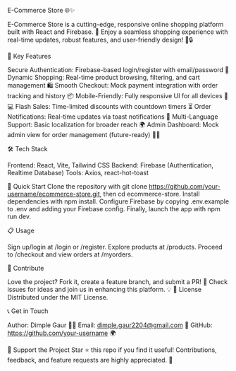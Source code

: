 E-Commerce Store 🌐✨

E-Commerce Store is a cutting-edge, responsive online shopping platform built with React and Firebase. 🚀 Enjoy a seamless shopping experience with real-time updates, robust features, and user-friendly design! 🛒🔒

🌟 Key Features

Secure Authentication: Firebase-based login/register with email/password 🔐
Dynamic Shopping: Real-time product browsing, filtering, and cart management 🛍️
Smooth Checkout: Mock payment integration with order tracking and history 📦
Mobile-Friendly: Fully responsive UI for all devices 📱💻
Flash Sales: Time-limited discounts with countdown timers ⏳
Order Notifications: Real-time updates via toast notifications 🔔
Multi-Language Support: Basic localization for broader reach 🌍
Admin Dashboard: Mock admin view for order management (future-ready) 👨‍💼

🛠 Tech Stack

Frontend: React, Vite, Tailwind CSS
Backend: Firebase (Authentication, Realtime Database)
Tools: Axios, react-hot-toast

🚀 Quick Start
Clone the repository with git clone https://github.com/your-username/ecommerce-store.git, then cd ecommerce-store. 
Install dependencies with npm install. Configure Firebase by copying .env.example to .env and adding your Firebase config.
Finally, launch the app with npm run dev.

📋 Usage

Sign up/login at /login or /register.
Explore products at /products.
Proceed to /checkout and view orders at /myorders.

🤝 Contribute

Love the project? Fork it, create a feature branch, and submit a PR! 🙌 Check issues for ideas and join us in enhancing this platform. 💡
📜 License
Distributed under the MIT License. 

📞 Get in Touch

Author: Dimple Gaur 👨‍💻
Email: dimple.gaur2204@gmail.com 📧
GitHub: https://github.com/your-username 🌍

🌈 Support the Project
Star ⭐ this repo if you find it useful! Contributions, feedback, and feature requests are highly appreciated. 🚧
